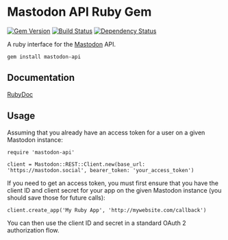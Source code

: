 Mastodon API Ruby Gem
=====================

[![Gem Version](http://img.shields.io/gem/v/mastodon-api.svg)][gem]
[![Build Status](http://img.shields.io/travis/Gargron/mastodon-api.svg)][travis]
[![Dependency Status](http://img.shields.io/gemnasium/Gargron/mastodon-api.svg)][gemnasium]

[gem]: https://rubygems.org/gems/mastodon-api
[travis]: https://travis-ci.org/Gargron/mastodon-api
[gemnasium]: https://gemnasium.com/Gargron/mastodon-api

A ruby interface for the [Mastodon](https://github.com/Gargron/mastodon) API.

    gem install mastodon-api

## Documentation

[RubyDoc](http://www.rubydoc.info/gems/mastodon-api/Mastodon/REST/API)

## Usage

Assuming that you already have an access token for a user on a given Mastodon instance:

    require 'mastodon-api'

    client = Mastodon::REST::Client.new(base_url: 'https://mastodon.social', bearer_token: 'your_access_token')

If you need to get an access token, you must first ensure that you have the client ID and client secret for your app on the given Mastodon instance (you should save those for future calls):

    client.create_app('My Ruby App', 'http://mywebsite.com/callback')

You can then use the client ID and secret in a standard OAuth 2 authorization flow.
